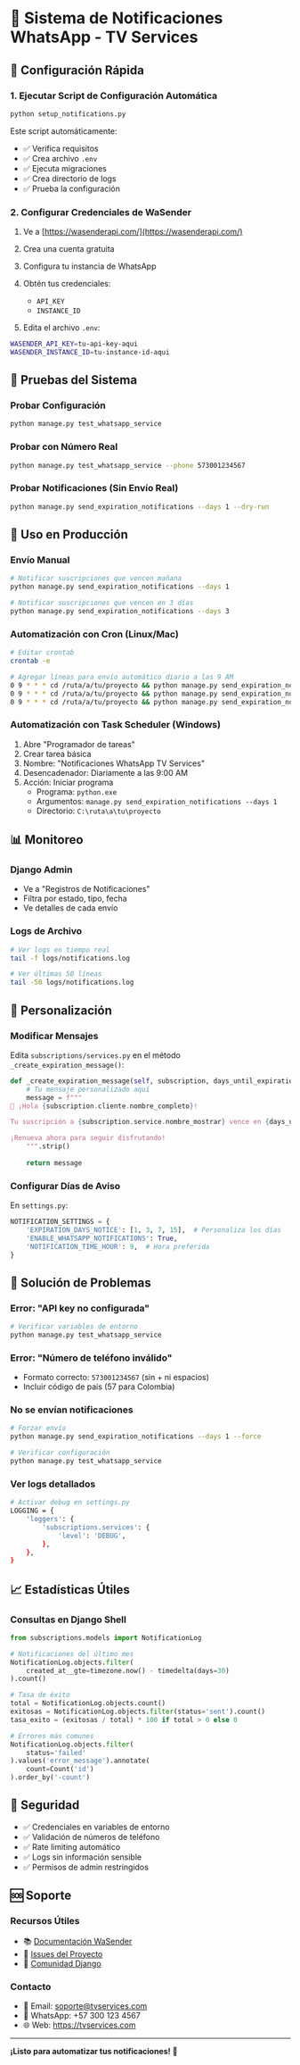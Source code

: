 # 📱 Sistema de Notificaciones WhatsApp - TV Services

## 🚀 Configuración Rápida

### 1. Ejecutar Script de Configuración Automática

```bash
python setup_notifications.py
```

Este script automáticamente:
- ✅ Verifica requisitos
- ✅ Crea archivo `.env`
- ✅ Ejecuta migraciones
- ✅ Crea directorio de logs
- ✅ Prueba la configuración

### 2. Configurar Credenciales de WaSender

1. Ve a [https://wasenderapi.com/](https://wasenderapi.com/)
2. Crea una cuenta gratuita
3. Configura tu instancia de WhatsApp
4. Obtén tus credenciales:
   - `API_KEY`
   - `INSTANCE_ID`

5. Edita el archivo `.env`:
```bash
WASENDER_API_KEY=tu-api-key-aqui
WASENDER_INSTANCE_ID=tu-instance-id-aqui
```

## 🧪 Pruebas del Sistema

### Probar Configuración
```bash
python manage.py test_whatsapp_service
```

### Probar con Número Real
```bash
python manage.py test_whatsapp_service --phone 573001234567
```

### Probar Notificaciones (Sin Envío Real)
```bash
python manage.py send_expiration_notifications --days 1 --dry-run
```

## 📅 Uso en Producción

### Envío Manual
```bash
# Notificar suscripciones que vencen mañana
python manage.py send_expiration_notifications --days 1

# Notificar suscripciones que vencen en 3 días
python manage.py send_expiration_notifications --days 3
```

### Automatización con Cron (Linux/Mac)
```bash
# Editar crontab
crontab -e

# Agregar líneas para envío automático diario a las 9 AM
0 9 * * * cd /ruta/a/tu/proyecto && python manage.py send_expiration_notifications --days 1
0 9 * * * cd /ruta/a/tu/proyecto && python manage.py send_expiration_notifications --days 3
0 9 * * * cd /ruta/a/tu/proyecto && python manage.py send_expiration_notifications --days 7
```

### Automatización con Task Scheduler (Windows)
1. Abre "Programador de tareas"
2. Crear tarea básica
3. Nombre: "Notificaciones WhatsApp TV Services"
4. Desencadenador: Diariamente a las 9:00 AM
5. Acción: Iniciar programa
   - Programa: `python.exe`
   - Argumentos: `manage.py send_expiration_notifications --days 1`
   - Directorio: `C:\ruta\a\tu\proyecto`

## 📊 Monitoreo

### Django Admin
- Ve a "Registros de Notificaciones"
- Filtra por estado, tipo, fecha
- Ve detalles de cada envío

### Logs de Archivo
```bash
# Ver logs en tiempo real
tail -f logs/notifications.log

# Ver últimas 50 líneas
tail -50 logs/notifications.log
```

## 🎨 Personalización

### Modificar Mensajes
Edita `subscriptions/services.py` en el método `_create_expiration_message()`:

```python
def _create_expiration_message(self, subscription, days_until_expiration: int) -> str:
    # Tu mensaje personalizado aquí
    message = f"""
🔔 ¡Hola {subscription.cliente.nombre_completo}!

Tu suscripción a {subscription.service.nombre_mostrar} vence en {days_until_expiration} día(s).

¡Renueva ahora para seguir disfrutando!
    """.strip()
    
    return message
```

### Configurar Días de Aviso
En `settings.py`:

```python
NOTIFICATION_SETTINGS = {
    'EXPIRATION_DAYS_NOTICE': [1, 3, 7, 15],  # Personaliza los días
    'ENABLE_WHATSAPP_NOTIFICATIONS': True,
    'NOTIFICATION_TIME_HOUR': 9,  # Hora preferida
}
```

## 🔧 Solución de Problemas

### Error: "API key no configurada"
```bash
# Verificar variables de entorno
python manage.py test_whatsapp_service
```

### Error: "Número de teléfono inválido"
- Formato correcto: `573001234567` (sin + ni espacios)
- Incluir código de país (57 para Colombia)

### No se envían notificaciones
```bash
# Forzar envío
python manage.py send_expiration_notifications --days 1 --force

# Verificar configuración
python manage.py test_whatsapp_service
```

### Ver logs detallados
```bash
# Activar debug en settings.py
LOGGING = {
    'loggers': {
        'subscriptions.services': {
            'level': 'DEBUG',
        },
    },
}
```

## 📈 Estadísticas Útiles

### Consultas en Django Shell
```python
from subscriptions.models import NotificationLog

# Notificaciones del último mes
NotificationLog.objects.filter(
    created_at__gte=timezone.now() - timedelta(days=30)
).count()

# Tasa de éxito
total = NotificationLog.objects.count()
exitosas = NotificationLog.objects.filter(status='sent').count()
tasa_exito = (exitosas / total) * 100 if total > 0 else 0

# Errores más comunes
NotificationLog.objects.filter(
    status='failed'
).values('error_message').annotate(
    count=Count('id')
).order_by('-count')
```

## 🔐 Seguridad

- ✅ Credenciales en variables de entorno
- ✅ Validación de números de teléfono
- ✅ Rate limiting automático
- ✅ Logs sin información sensible
- ✅ Permisos de admin restringidos

## 🆘 Soporte

### Recursos Útiles
- 📚 [Documentación WaSender](https://wasenderapi.com/docs)
- 🐛 [Issues del Proyecto](https://github.com/tu-repo/issues)
- 💬 [Comunidad Django](https://forum.djangoproject.com/)

### Contacto
- 📧 Email: soporte@tvservices.com
- 💬 WhatsApp: +57 300 123 4567
- 🌐 Web: https://tvservices.com

---

**¡Listo para automatizar tus notificaciones! 🚀**
